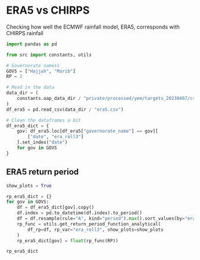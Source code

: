 # ERA5 vs CHIRPS

Checking how well the ECMWF rainfall model, ERA5,
corresponds with CHIRPS rainfall

```python
import pandas as pd

from src import constants, utils
```

```python
# Governorate namess
GOVS = ["Hajjah", "Marib"]
RP = 2
```

```python
# Read in the data
data_dir = (
    constants.oap_data_dir / "private/processed/yem/targets_20230407/csv/"
)
df_era5 = pd.read_csv(data_dir / "era5.csv")
```

```python
# Clean the dataframes a bit
df_era5_dict = {
    gov: df_era5.loc[df_era5["governorate_name"] == gov][
        ["date", "era_roll3"]
    ].set_index("date")
    for gov in GOVS
}
```

## ERA5 return period

```python
show_plots = True

rp_era5_dict = {}
for gov in GOVS:
    df = df_era5_dict[gov].copy()
    df.index = pd.to_datetime(df.index).to_period()
    df = df.resample(rule="A", kind="period").max().sort_values(by="era_roll3")
    rp_func = utils.get_return_period_function_analytical(
        df_rp=df, rp_var="era_roll3", show_plots=show_plots
    )
    rp_era5_dict[gov] = float(rp_func(RP))

rp_era5_dict
```
